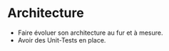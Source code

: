 # Architecture

- Faire évoluer son architecture au fur et à mesure.
- Avoir des Unit-Tests en place.
